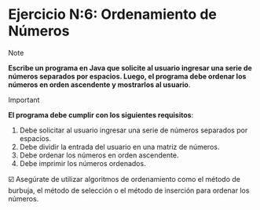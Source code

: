 # **Ejercicio N:6: Ordenamiento de Números**

> [!NOTE]
> **Escribe un programa en Java que solicite al usuario ingresar una serie de números separados por espacios. Luego, el programa debe ordenar los números en orden ascendente y mostrarlos al usuario**.

>[!IMPORTANT]
> **El programa debe cumplir con los siguientes requisitos**:
> 1. Debe solicitar al usuario ingresar una serie de números separados por espacios.
> 2. Debe dividir la entrada del usuario en una matriz de números.
> 3. Debe ordenar los números en orden ascendente.
> 4. Debe imprimir los números ordenados.

☑️ Asegúrate de utilizar algoritmos de ordenamiento como el método de burbuja, el método de selección o el método de inserción para ordenar los números.
